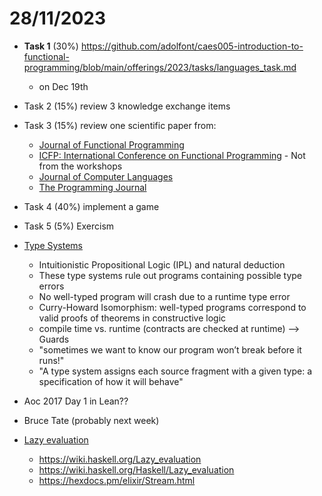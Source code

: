 # 28/11/2023

 


- **Task 1** (30%) https://github.com/adolfont/caes005-introduction-to-functional-programming/blob/main/offerings/2023/tasks/languages_task.md
   - on Dec 19th
 
    
- Task 2 (15%) review 3 knowledge exchange items
- Task 3 (15%) review one scientific paper from:
  - [Journal of Functional Programming](https://scholar.google.com/citations?hl=en&view_op=list_hcore&venue=yzdEqktbJzoJ.2023)
  - [ICFP: International Conference on Functional Programming](https://dl.acm.org/conference/icfp/proceedings) - Not from the workshops
  - [Journal of Computer Languages](https://www.sciencedirect.com/journal/journal-of-computer-languages)
  - [The Programming Journal](https://programming-journal.org/)
- Task 4 (40%) implement a game
- Task 5 (5%) Exercism
- [Type Systems](https://kmicinski.com/cis352-f23/assets/slides/types.pdf)
  - Intuitionistic Propositional Logic (IPL) and natural deduction 
  - These type systems rule out programs containing possible type errors
  - No well-typed program will crash due to a runtime type error
  - Curry-Howard Isomorphism: well-typed programs correspond to valid proofs of theorems in constructive logic
  - compile time vs. runtime (contracts are checked at runtime) --> Guards
  - "sometimes we want to know our program won’t break before it runs!"
  - "A type system assigns each source fragment with a given type: a specification of how it will behave"

- Aoc 2017 Day 1 in Lean??


- Bruce Tate (probably next week)


- [Lazy evaluation](https://chat.openai.com/share/62fcb401-501f-4f7c-b595-fcd6c018483c)
  - https://wiki.haskell.org/Lazy_evaluation
  - https://wiki.haskell.org/Haskell/Lazy_evaluation
  - https://hexdocs.pm/elixir/Stream.html
